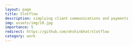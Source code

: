 ```yaml
---
layout: page
title: Slotflow
description: simplying client communications and payments
img: assets/img/10.jpg
importance: 5
redirect: https://github.com/ohshinbhat/slotflow
category: work
---
```

